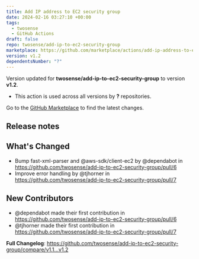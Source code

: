 ```yaml
---
title: Add IP address to EC2 security group
date: 2024-02-16 03:27:10 +00:00
tags:
  - twosense
  - GitHub Actions
draft: false
repo: twosense/add-ip-to-ec2-security-group
marketplace: https://github.com/marketplace/actions/add-ip-address-to-ec2-security-group
version: v1.2
dependentsNumber: "?"
---
```



Version updated for **twosense/add-ip-to-ec2-security-group** to version **v1.2**.
- This action is used across all versions by **?** repositories.

Go to the [GitHub Marketplace](https://github.com/marketplace/actions/add-ip-address-to-ec2-security-group) to find the latest changes.

## Release notes

## What's Changed
* Bump fast-xml-parser and @aws-sdk/client-ec2 by @dependabot in https://github.com/twosense/add-ip-to-ec2-security-group/pull/6
* Improve error handling by @tjhorner in https://github.com/twosense/add-ip-to-ec2-security-group/pull/7

## New Contributors
* @dependabot made their first contribution in https://github.com/twosense/add-ip-to-ec2-security-group/pull/6
* @tjhorner made their first contribution in https://github.com/twosense/add-ip-to-ec2-security-group/pull/7

**Full Changelog**: https://github.com/twosense/add-ip-to-ec2-security-group/compare/v1.1...v1.2
